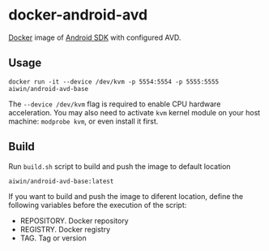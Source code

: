 docker-android-avd
================

[Docker](https://www.docker.com/) image of [Android SDK](https://developer.android.com) with configured AVD.

Usage
--------------

    docker run -it --device /dev/kvm -p 5554:5554 -p 5555:5555 aiwin/android-avd-base

The `--device /dev/kvm` flag is required to enable CPU hardware acceleration.
You may also need to activate `kvm` kernel module on your host machine: `modprobe kvm`, or even install it first.


Build
--------------

Run `build.sh` script to build and push the image to default location

    aiwin/android-avd-base:latest

If you want to build and push the image to diferent location, define the following
variables before the execution of the script:

- REPOSITORY. Docker repository
- REGISTRY. Docker registry
- TAG. Tag or version
